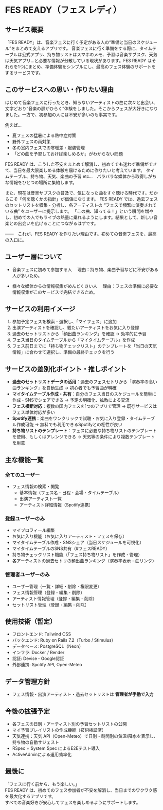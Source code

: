 # **FES READY（フェス レディ）**

## **サービス概要**

「FES READY」は、音楽フェスに行く予定がある人の“準備と当日のスケジュール”をまとめて支えるアプリです。
音楽フェスに行く準備をする際に、タイムテーブルは公式アプリ、持ち物リストはスマホのメモ、予習は音楽サブスク、天気は天気アプリ…と必要な情報が分散している現状があります。FES READY はそれらを1つにまとめ、準備体験をシンプルにし、最高のフェス体験のサポートをするサービスです。

## **このサービスへの思い・作りたい理由**

はじめて音楽フェスに行ったとき、知らないアーティストの曲に次々と出会い、文字どおり“音楽の扉がひらく”体験をしました。そこからフェスが大好きになりました。一方で、初参加の人には不安が多いのも事実です。

例えば...
- 夏フェスの猛暑による熱中症対策
- 野外フェスの雨対策
- 冬の室内フェスでの寒暖差・服装管理
- 「どの曲を予習しておけば楽しめるか」がわからない問題

FES READY は、こうした不安をまとめて解消し、初めてでも迷わず準備ができて、当日を最大限楽しめる体験を届けるために作りたいと考えています。
タイムテーブル、持ち物、天気、楽曲の予習 etc...　バラバラな媒体から取得しがちな情報をひとつの場所に集約します。

また、現在は音楽サブスクの普及で、気になった曲をすぐ聴ける時代です。だからこそ「何を聴くかの指針」が価値になります。
FES READY では、過去フェスのセットリストを収集・分析し、各アーティストの “フェスで頻繁に演奏されている曲” をユーザーに提示します。
「この曲、知ってる！」という瞬間を増やし、初めての人でもライブの熱量に乗れるようにします。結果として、新しい音楽との出会いを広げることにつながるはずです。

――　これが、FES READY を作りたい理由です。初めての音楽フェスを、最高の入口に。

## **ユーザー層について**

- 音楽フェスに初めて参加する人
　理由：持ち物、楽曲予習などに不安がある人が多いため。

- 様々な媒体からの情報収集がめんどくさい人
　理由：フェスの準備に必要な情報収集がこのサービスで完結できるため。

## **サービスの利用イメージ**

1. 参加予定フェスを検索・選択し、「マイフェス」に追加  
2. 出演アーティストを確認し、観たいアーティストをお気に入り登録
3. 過去のセットリストから「頻出曲ランキング」を確認 → 効率的に予習
4. フェス当日のタイムテーブルから「マイタイムテーブル」を作成
5. フェス前日までに「持ち物チェックリスト」のテンプレートを「当日の天気情報」に合わせて選択し、準備の最終チェックを行う

## **サービスの差別化ポイント・推しポイント**

- **過去のセットリストデータの活用**：過去のフェスセトリから「演奏率の高い曲ランキング」を自動生成 → 初心者でも予習曲が明確  
- **マイタイムテーブル作成・共有**：自分のフェス当日のスケジュールを簡単に作成・SNSでシェアできる → 予定の明確化、拡散による交流 
- **フェス横断対応**：複数の国内フェスを1つのアプリで管理 → 既存サービスはフェス単体対応が多い 
- **Spotify連携**：楽曲をワンクリックで試聴・お気に入り登録・タイムテーブル作成可能 → 無料でも利用できるSpotifyとの相性が良い
- **持ち物リストのテンプレート**：フェスに必要な持ち物リストのテンプレートを使用、もしくはアレンジできる → 天気等の条件により複数テンプレートを用意

## **主な機能一覧**

### 全てのユーザー
- フェス情報の検索・閲覧  
  - 基本情報（フェス名・日程・会場・タイムテーブル）  
  - 出演アーティスト一覧
  - アーティスト詳細情報（Spotify連携）     

### 登録ユーザーのみ 
- マイプロフィール編集  
- お気に入り機能（お気に入りアーティスト・フェスを保存）
- マイタイムテーブル作成・SNSシェア（当日スケジュールを可視化）  
- マイタイムテーブルのSNS共有（#フェスREADY）  
- 持ち物チェックリスト機能（「フェス持ち物リスト」を作成・管理）
- 各アーティストの過去セトリの頻出曲ランキング（演奏率表示・曲リンク）

### 管理者ユーザーのみ
- ユーザー管理（一覧・詳細・削除・権限変更）  
- フェス情報管理（登録・編集・削除）  
- アーティスト情報管理（登録・編集・削除）  
- セットリスト管理（登録・編集・削除）  

## **使用技術（暫定）**

- フロントエンド: Tailwind CSS  
- バックエンド: Ruby on Rails 7.2（Turbo / Stimulus）  
- データベース: PostgreSQL（Neon）  
- インフラ: Docker / Render  
- 認証: Devise・Google認証  
- 外部連携: Spotify API, Open-Meteo 

## **データ管理方針**

- フェス情報・出演アーティスト・過去セットリストは **管理者が手動で入力**    

## **今後の拡張予定**
  
- 各フェスの日別・アーティスト別の予習セットリストの公開
- マイ予習プレイリストの作成機能（技術検証済）
- 天気連携：天気 API（Open-Meteo）で日別・時間別の気温/降水を表示し、持ち物の自動サジェスト
- RSpec + System Spec によるE2Eテスト導入  
- ActiveAdminによる運用効率化  

## **最後に**

「フェスに行く前から、もう楽しい。」  
FES READY は、初めてのフェス参加者が不安を解消し、当日までのワクワク感を最大化するアプリです。  
すべての音楽好きが安心してフェスを楽しめるようにサポートします。  
